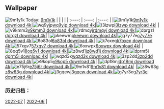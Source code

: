 ## Wallpaper
![9m1y1k](https://w.wallhaven.cc/full/9m/wallhaven-9m1y1k.jpg) Today: [9m1y1k](https://th.wallhaven.cc/small/9m/9m1y1k.jpg)
|      |      |      |
| :----: | :----: | :----: |
|![9m1y1k](https://th.wallhaven.cc/small/9m/9m1y1k.jpg)[9m1y1k download 4k](https://wallhaven.cc/w/9m1y1k)|![wq9yjp](https://th.wallhaven.cc/small/wq/wq9yjp.jpg)[wq9yjp download 4k](https://wallhaven.cc/w/wq9yjp)|![l3lzwp](https://th.wallhaven.cc/small/l3/l3lzwp.jpg)[l3lzwp download 4k](https://wallhaven.cc/w/l3lzwp)|
|![v9kmm3](https://th.wallhaven.cc/small/v9/v9kmm3.jpg)[v9kmm3 download 4k](https://wallhaven.cc/w/v9kmm3)|![rdmqyj](https://th.wallhaven.cc/small/rd/rdmqyj.jpg)[rdmqyj download 4k](https://wallhaven.cc/w/rdmqyj)|![dprgzl](https://th.wallhaven.cc/small/dp/dprgzl.jpg)[dprgzl download 4k](https://wallhaven.cc/w/dprgzl)|
|![pkeewm](https://th.wallhaven.cc/small/pk/pkeewm.jpg)[pkeewm download 4k](https://wallhaven.cc/w/pkeewm)|![g7y77e](https://th.wallhaven.cc/small/g7/g7y77e.jpg)[g7y77e download 4k](https://wallhaven.cc/w/g7y77e)|![6o83ol](https://th.wallhaven.cc/small/6o/6o83ol.jpg)[6o83ol download 4k](https://wallhaven.cc/w/6o83ol)|
|![k7oxeq](https://th.wallhaven.cc/small/k7/k7oxeq.jpg)[k7oxeq download 4k](https://wallhaven.cc/w/k7oxeq)|![57xgv7](https://th.wallhaven.cc/small/57/57xgv7.jpg)[57xgv7 download 4k](https://wallhaven.cc/w/57xgv7)|![6oxwpx](https://th.wallhaven.cc/small/6o/6oxwpx.jpg)[6oxwpx download 4k](https://wallhaven.cc/w/6oxwpx)|
|![8oq5v1](https://th.wallhaven.cc/small/8o/8oq5v1.jpg)[8oq5v1 download 4k](https://wallhaven.cc/w/8oq5v1)|![z8wd1j](https://th.wallhaven.cc/small/z8/z8wd1j.jpg)[z8wd1j download 4k](https://wallhaven.cc/w/z8wd1j)|![dprm5l](https://th.wallhaven.cc/small/dp/dprm5l.jpg)[dprm5l download 4k](https://wallhaven.cc/w/dprm5l)|
|![wqzd3x](https://th.wallhaven.cc/small/wq/wqzd3x.jpg)[wqzd3x download 4k](https://wallhaven.cc/w/wqzd3x)|![3zp2dd](https://th.wallhaven.cc/small/3z/3zp2dd.jpg)[3zp2dd download 4k](https://wallhaven.cc/w/3zp2dd)|![v9kop5](https://th.wallhaven.cc/small/v9/v9kop5.jpg)[v9kop5 download 4k](https://wallhaven.cc/w/v9kop5)|
|![dp18mj](https://th.wallhaven.cc/small/dp/dp18mj.jpg)[dp18mj download 4k](https://wallhaven.cc/w/dp18mj)|![e75j6r](https://th.wallhaven.cc/small/e7/e75j6r.jpg)[e75j6r download 4k](https://wallhaven.cc/w/e75j6r)|![9m1v81](https://th.wallhaven.cc/small/9m/9m1v81.jpg)[9m1v81 download 4k](https://wallhaven.cc/w/9m1v81)|
|![z8w63g](https://th.wallhaven.cc/small/z8/z8w63g.jpg)[z8w63g download 4k](https://wallhaven.cc/w/z8w63g)|![j3gqew](https://th.wallhaven.cc/small/j3/j3gqew.jpg)[j3gqew download 4k](https://wallhaven.cc/w/j3gqew)|![g7yr3e](https://th.wallhaven.cc/small/g7/g7yr3e.jpg)[g7yr3e download 4k](https://wallhaven.cc/w/g7yr3e)|

### 历史归档：
[2022-07](https://github.com/april-projects/april-wallpaper/tree/main/picture/2022-07/) | [2022-06](https://github.com/april-projects/april-wallpaper/tree/main/picture/2022-06/) | 